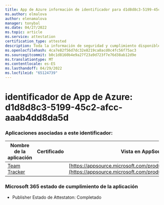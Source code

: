 ```yaml
---
title: App de Azure información de identificador para d1d8d8c3-5199-45c2-afcc-aaab4dd8da5d
ms.author: elmalova
author: elenamalova
manager: tonybal
ms.date: 04/27/2022
ms.topic: article
ms.service: attestation
certification_type: attested
description: Toda la información de seguridad y cumplimiento disponible para d1d8d8c3-5199-45c2-afcc-aaab4dd8da5d.
ms.openlocfilehash: 4ca7e82f56d7dc32e8219ca8acd0c4fc56f75ac3
ms.sourcegitcommit: b0c1d8160b4e9a27f23a9d723f7e76d38ab12d9e
ms.translationtype: MT
ms.contentlocale: es-ES
ms.lasthandoff: 04/29/2022
ms.locfileid: "65124739"
---
```

# <a name="azure-app-id-d1d8d8c3-5199-45c2-afcc-aaab4dd8da5d"></a>identificador de App de Azure: d1d8d8c3-5199-45c2-afcc-aaab4dd8da5d


### <a name="apps-associated-with-this-id"></a>Aplicaciones asociadas a este identificador:
| **Nombre de la aplicación** | **Certificado** | **Vista en AppSource** |
|--------------|---------------|-----------------------|
| [Team Tracker](../forward/WA200003572.md) |  | [https://appsource.microsoft.com/product/office/WA200003572](https://appsource.microsoft.com/product/office/WA200003572) |

### <a name="microsoft-365-app-compliance-status"></a>Microsoft 365 estado de cumplimiento de la aplicación
- Publisher Estado de Attestaton: Completado
